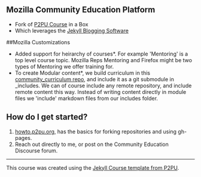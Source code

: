 ## Mozilla Community Education Platform
* Fork of [P2PU Course](http://howto.p2pu.org/) in a Box 
* Which leverages the [Jekyll Blogging Software](http://jekyllrb.com/)

##Mozilla Customizations
* Added support for heirarchy of courses*.  For example 'Mentoring' is a top level course topic.  Mozilla Reps Mentoring and Firefox might be two types of Mentoring we offer training for.
* To create Modular content*, we build curriculum in this [community_curriculum repo](), and include it as a git submodule in _includes.  We can of course include any remote repository, and include remote content this way.  Instead of writing content directly in module files we 'include' markdown files from our includes folder.


## How do I get started?

1. [howto.p2pu.org](http://howto.p2pu.org), has the basics for forking repositories and using gh-pages. 
2. Reach out directly to me, or post on the Community Education Discourse forum.
 
---

This course was created using the [Jekyll Course template from P2PU](http://github.com/p2pu/jekyll-course-template).
